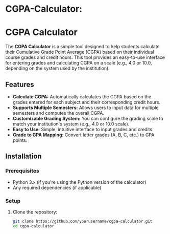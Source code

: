 # CGPA-Calculator:
# CGPA Calculator

The **CGPA Calculator** is a simple tool designed to help students calculate their Cumulative Grade Point Average (CGPA) based on their individual course grades and credit hours. This tool provides an easy-to-use interface for entering grades and calculating CGPA on a scale (e.g., 4.0 or 10.0, depending on the system used by the institution).

## Features

- **Calculate CGPA:** Automatically calculates the CGPA based on the grades entered for each subject and their corresponding credit hours.
- **Supports Multiple Semesters:** Allows users to input data for multiple semesters and computes the overall CGPA.
- **Customizable Grading System:** You can configure the grading scale to match your institution's system (e.g., 4.0 or 10.0 scale).
- **Easy to Use:** Simple, intuitive interface to input grades and credits.
- **Grade to GPA Mapping:** Convert letter grades (A, B, C, etc.) to GPA points.

## Installation

### Prerequisites

- Python 3.x (if you're using the Python version of the calculator)
- Any required dependencies (if applicable)

### Setup

1. Clone the repository:
   ```bash
   git clone https://github.com/yourusername/cgpa-calculator.git
   cd cgpa-calculator
